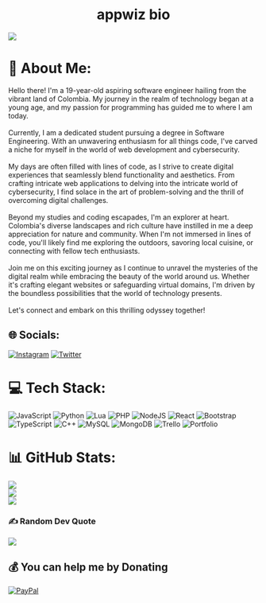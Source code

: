 <div align="center">
  <h1 align="center">appwiz bio</h1>
</div>
<img src="https://i.imgur.com/yDoTm9Y.jpg"></img>

# 💫 About Me:
Hello there! I'm a 19-year-old aspiring software engineer hailing from the vibrant land of Colombia. My journey in the realm of technology began at a young age, and my passion for programming has guided me to where I am today.<br><br>Currently, I am a dedicated student pursuing a degree in Software Engineering. With an unwavering enthusiasm for all things code, I've carved a niche for myself in the world of web development and cybersecurity.<br><br>My days are often filled with lines of code, as I strive to create digital experiences that seamlessly blend functionality and aesthetics. From crafting intricate web applications to delving into the intricate world of cybersecurity, I find solace in the art of problem-solving and the thrill of overcoming digital challenges.<br><br>Beyond my studies and coding escapades, I'm an explorer at heart. Colombia's diverse landscapes and rich culture have instilled in me a deep appreciation for nature and community. When I'm not immersed in lines of code, you'll likely find me exploring the outdoors, savoring local cuisine, or connecting with fellow tech enthusiasts.<br><br>Join me on this exciting journey as I continue to unravel the mysteries of the digital realm while embracing the beauty of the world around us. Whether it's crafting elegant websites or safeguarding virtual domains, I'm driven by the boundless possibilities that the world of technology presents.<br><br>Let's connect and embark on this thrilling odyssey together!


## 🌐 Socials:
[![Instagram](https://img.shields.io/badge/Instagram-%23E4405F.svg?logo=Instagram&logoColor=white)](https://instagram.com/vlone.jero) [![Twitter](https://img.shields.io/badge/Twitter-%231DA1F2.svg?logo=Twitter&logoColor=white)](https://twitter.com/useewastaken) 

# 💻 Tech Stack:
![JavaScript](https://img.shields.io/badge/javascript-%23323330.svg?style=for-the-badge&logo=javascript&logoColor=%23F7DF1E) ![Python](https://img.shields.io/badge/python-3670A0?style=for-the-badge&logo=python&logoColor=ffdd54) ![Lua](https://img.shields.io/badge/lua-%232C2D72.svg?style=for-the-badge&logo=lua&logoColor=white) ![PHP](https://img.shields.io/badge/php-%23777BB4.svg?style=for-the-badge&logo=php&logoColor=white) ![NodeJS](https://img.shields.io/badge/node.js-6DA55F?style=for-the-badge&logo=node.js&logoColor=white) ![React](https://img.shields.io/badge/react-%2320232a.svg?style=for-the-badge&logo=react&logoColor=%2361DAFB) ![Bootstrap](https://img.shields.io/badge/bootstrap-%23563D7C.svg?style=for-the-badge&logo=bootstrap&logoColor=white) ![TypeScript](https://img.shields.io/badge/typescript-%23007ACC.svg?style=for-the-badge&logo=typescript&logoColor=white) ![C++](https://img.shields.io/badge/c++-%2300599C.svg?style=for-the-badge&logo=c%2B%2B&logoColor=white) ![MySQL](https://img.shields.io/badge/mysql-%2300f.svg?style=for-the-badge&logo=mysql&logoColor=white) ![MongoDB](https://img.shields.io/badge/MongoDB-%234ea94b.svg?style=for-the-badge&logo=mongodb&logoColor=white) ![Trello](https://img.shields.io/badge/Trello-%23026AA7.svg?style=for-the-badge&logo=Trello&logoColor=white) ![Portfolio](https://img.shields.io/badge/Portfolio-%23000000.svg?style=for-the-badge&logo=firefox&logoColor=#FF7139)
# 📊 GitHub Stats:
![](https://github-readme-stats.vercel.app/api?username=appwiz-cpl&theme=vue&hide_border=false&include_all_commits=false&count_private=false)<br/>
![](https://github-readme-streak-stats.herokuapp.com/?user=appwiz-cpl&theme=vue&hide_border=false)<br/>
![](https://github-readme-stats.vercel.app/api/top-langs/?username=appwiz-cpl&theme=vue&hide_border=false&include_all_commits=false&count_private=false&layout=compact)

### ✍️ Random Dev Quote
![](https://quotes-github-readme.vercel.app/api?type=horizontal&theme=dark)

  ## 💰 You can help me by Donating
  [![PayPal](https://img.shields.io/badge/PayPal-00457C?style=for-the-badge&logo=paypal&logoColor=white)](https://paypal.me/paypal.me/txmpez) 

  
<!-- Proudly created with GPRM ( https://gprm.itsvg.in ) -->
